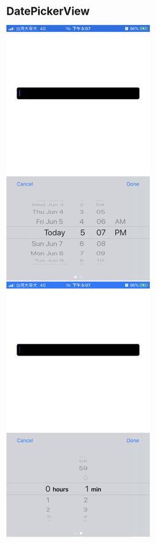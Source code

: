 # DatePickerView

<img src="https://github.com/Anderson1997258/DatePickerView/blob/master/IMG_2668.PNG" width="375"> <img src="https://github.com/Anderson1997258/DatePickerView/blob/master/IMG_2669.PNG" width="375">
